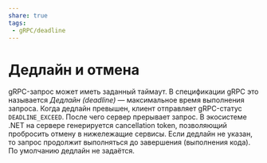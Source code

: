 ```yaml
---
share: true
tags:
 - gRPC/deadline
---
```

# Дедлайн и отмена
gRPC-запрос может иметь заданный таймаут. В спецификации gRPC это называется *Дедлайн (deadline)* — максимальное время выполнения запроса. Когда дедлайн превышен, клиент отправляет gRPC-статус `DEADLINE_EXCEED`. После чего сервер прерывает запрос. В экосистеме .NET на сервере генерируется cancellation token, позволяющий пробросить отмену в нижележащие сервисы.
Если дедлайн не указан, то запрос продолжит выполняться до завершения (выполнения кода). По умолчанию дедлайн не задаётся.
